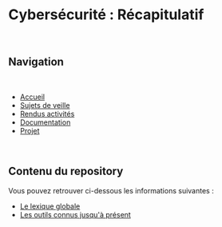 ﻿# Cybersécurité : Récapitulatif

<br>

## Navigation

<br>

- <a href="https://github.com/Darylabrador/cybersecurite/tree/accueil"> Accueil </a>
- <a href="https://github.com/Darylabrador/cybersecurite/tree/main"> Sujets de veille </a>
- <a href="https://github.com/Darylabrador/cybersecurite/tree/Excels"> Rendus activités </a>
- <a href="https://github.com/Darylabrador/cybersecurite/tree/recapitulatif"> Documentation </a>
- <a href="https://github.com/Darylabrador/cybersecurite_projets"> Projet </a>

<br>

## Contenu du repository

Vous pouvez retrouver ci-dessous les informations suivantes :

- <a href="https://github.com/Darylabrador/cybersecurite/tree/recapitulatif/Lexique"> Le lexique globale </a>
- <a href="https://github.com/Darylabrador/cybersecurite/tree/recapitulatif/Outils"> Les outils connus jusqu'à présent </a>